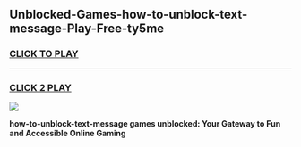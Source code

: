 
## Unblocked-Games-how-to-unblock-text-message-Play-Free-ty5me
<h3>
<a href="https://premium76.site?title=how-to-unblock-text-message&ref=21A">CLICK TO PLAY</a></h3>
<hr>

<h3>
<a href="https://premium76.site?title=how-to-unblock-text-message&ref=21A">CLICK 2 PLAY</a>
  
</h3>

<a href="https://premium76.site?title=how-to-unblock-text-message&ref=21A"><img src="https://clearcache.store/games.png"></a>


**how-to-unblock-text-message games unblocked: Your Gateway to Fun and Accessible Online Gaming**

